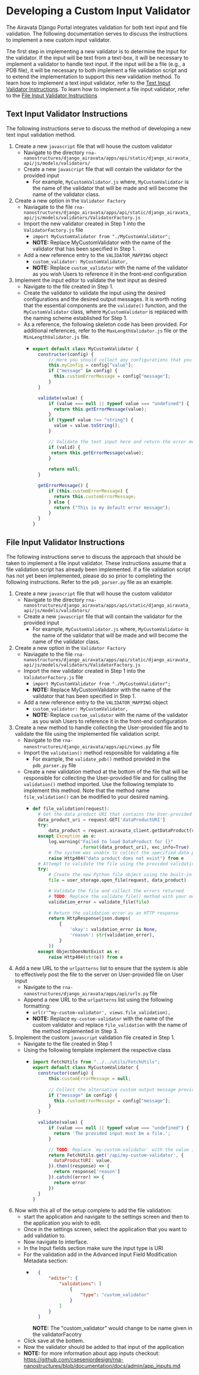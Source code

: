 # Developing a Custom Input Validator
The Airavata Django Portal integrates validation for both text input and file validation. The following documentation serves to discuss the instructions to implement a new custom input validator.

The first step in implementing a new validator is to determine the input for the validator. If the input will be text from a text-box, it will be necessary to implement a validator to handle text input. If the input will be a file (e.g., a PDB file), it will be necessary to both implement a file validation script and to extend the implementation to support this new validation method. To learn how to implement a text input validator, refer to the [Text Input Validator Instructions](#text-input-validator-instructions). To learn how to implement a file input validator, refer to the [File Input Validator Instructions](#file-input-validator-instructions)

## Text Input Validator Instructions
The following instructions serve to discuss the method of developing a new text input validation method.

1. Create a new `javascript` file that will house the custom validator
    * Navigate to the directory `rna-nanostructures/django_airavata/apps/api/static/django_airavata_api/js/models/validators/`
    * Create a new `javascript` file that will contain the validator for the provided input
        * For example, `MyCustomValidator.js` where, `MyCustomValidator` is the name of the validator that will be made and will become the name of the validator class.
2. Create a new option in the `Validator Factory`
    * Naviagate to the file `rna-nanostructures/django_airavata/apps/api/static/django_airavata_api/js/models/validators/ValidatorFactory.js`
    * Import the new validator created in Step 1 into the `ValidatorFactory.js` file
        * `import MyCustomValidator from "./MyCustomValidator";`
        * **NOTE:** Replace MyCustomValidator with the name of the validator that has been specified in Step 1.
    * Add a new reference entry to the `VALIDATOR_MAPPING` object
        * `custom_validator: MyCustomValidator,`
        * **NOTE:** Replace `custom_validator` with the name of the validator as you wish Users to reference it in the front-end configuration
3. Implement the input editor to validate the text input as desired
    * Navigate to the file created in Step 1.
    * Create the validator to validate the input using the desired configurations and the desired output messages. It is worth noting that the essential components are the `validate()` function, and the `MyCustomValidator` class, where `MyCustomValidator` is replaced with the naming scheme established for Step 1.
    * As a reference, the following skeleton code has been provided. For additional references, refer to the `MaxLengthValidator.js` file or the `MinLengthValidator.js` file.
        * ```javascript
          export default class MyCustomValidator {
            constructor(config) {
                // Here you should collect any configurations that you desire (i.e., the minimum length of the text input)
                this.myConfig = config["value"];
                if ("message" in config) {
                  this.customErrorMessage = config["message"];
                }
            }

            validate(value) {
                if (value === null || typeof value === "undefined") {
                  return this.getErrorMessage(value);
                }
                if (typeof value !== "string") {
                  value = value.toString();
                }

                // Validate the text input here and return the error message
                if (valid) {
                 return this.getErrorMessage(value);
                }
                
                return null;
            }

            getErrorMessage() {
                if (this.customErrorMessage) {
                  return this.customErrorMessage;
                } else {
                  return ("This is my default error message");
                }
            }
          }
          ```

## File Input Validator Instructions
The following instructions serve to discuss the approach that should be taken to implement a file input validator. These instructions assume that a file validation script has already been implemented. If a file validation script has not yet been implemented, please do so prior to completing the following instructions. Refer to the `pdb_parser.py` file as an example.

1. Create a new `javascript` file that will house the custom validator
    * Navigate to the directory `rna-nanostructures/django_airavata/apps/api/static/django_airavata_api/js/models/validators/`
    * Create a new `javascript` file that will contain the validator for the provided input
        * For example, `MyCustomValidator.js` where, `MyCustomValidator` is the name of the validator that will be made and will become the name of the validator class.
2. Create a new option in the `Validator Factory`
    * Naviagate to the file `rna-nanostructures/django_airavata/apps/api/static/django_airavata_api/js/models/validators/ValidatorFactory.js`
    * Import the new validator created in Step 1 into the `ValidatorFactory.js` file
        * `import MyCustomValidator from "./MyCustomValidator";`
        * **NOTE:** Replace MyCustomValidator with the name of the validator that has been specified in Step 1.
    * Add a new reference entry to the `VALIDATOR_MAPPING` object
        * `custom_validator: MyCustomValidator,`
        * **NOTE:** Replace `custom_validator` with the name of the validator as you wish Users to reference it in the front-end configuration
3. Create a new method to handle collecting the User-provided file and to validate the file using the implemented file validation script.
    * Navigate to the `rna-nanostructures/django_airavata/apps/api/views.py` file
    * Import the `validation()` method responsible for validating a file
        * For example, the `validate_pdb()` method provided in the `pdb_parser.py` file
    * Create a new validation method at the bottom of the file that will be responsible for collecting the User-provided file and for calling the `validation()` method imported. Use the following template to implement this method. Note that the method name `file_validation()` can be modified to your desired naming.
        * ```python
          def file_validation(request):
            # Get the data product URI that contains the User-provided file
            data_product_uri = request.GET['dataProductURI']
            try:
                data_product = request.airavata_client.getDataProduct(request.authz_token, data_product_uri)
            except Exception as e:
                log.warning("Failed to load DataProduct for {}"
                            .format(data_product_uri), exc_info=True)
                # The system was unable to collect the specified data product URI
                raise Http404("data product does not exist") from e
            # Attempt to validate the file using the provided validation method
            try:
                # Create the new Python file object using the built-in API open_file method
                file = user_storage.open_file(request, data_product)

                # Validate the file and collect the errors returned
                # TODO: Replace the validate_file() method with your own imported method
                validation_error = validate_file(file)
                
                # Return the validation error as an HTTP response
                return HttpResponse(json.dumps(
                    {
                        'okay': validation_error is None,
                        'reason': str(validation_error),
                    }
                ))
            except ObjectDoesNotExist as e:
                raise Http404(str(e)) from e  
          ```
4. Add a new URL to the `urlpatterns` list to ensure that the system is able to effectively post the file to the server on User-provided file on User input
    * Navigate to the `rna-nanostructures/django_airavata/apps/api/urls.py` file
    * Append a new URL to the `urlpatterns` list using the following formatting:
        * `url(r'^my-custom-validator', views.file_validation),`
        * **NOTE:** Replace `my-custom-validator` with the name of the custom validator and replace `file_validation` with the name of the method implemented in Step 3.
5. Implement the custom `javascript` validation file created in Step 1.
    * Navigate to the file created in Step 1
    * Using the following template implement the respective class
        * ```javascript
          import FetchUtils from "../../utils/FetchUtils";
          export default class MyCustomValidator {
            constructor(config) {
                this.customErrorMessage = null;
                
                // Collect the alternative custom output message provided in the configurations
                if ("message" in config) {
                  this.customErrorMessage = config["message"];
                }
            }

            validate(value) {
                if (value === null || typeof value === "undefined") {
                  return 'The provided input must be a file.';
                }

                // TODO: Replace `my-custom-validator` with the value implemented as the url in Step 4
                return FetchUtils.get('/api/my-custom-validator', {
                  dataProductURI: value,
                }).then((response) => {
                  return response['reason']
                }).catch((error) => {
                  return error
                })
            }
          }
6. Now with this all of the setup complete to add the file validation: 
    * start the application and navigate to the settings screen and then to the application you wish to edit.
    * Once in the settings screen, select the application that you want to add validation to.
    * Now navigate to interface.
    * In the Input fields section make sure the input type is URI
    * For the validation add in the Advanced Input Field Modification Metadata section:
        * ```json
            {
                "editor": {
                    "validations": [
                        {
                            "type": "custom_validator"
                        }
                    ]
                }
            }
          ```
          **NOTE:** The "custom_validator" would change to be name given in the validatorFacotry
    * Click save at the bottem.
    * Now the validator should be added to that input of the application
    * **NOTE:** for more information about app inputs checkout: https://github.com/cseseniordesign/rna-nanostructures/blob/documentation/docs/admin/app_inputs.md
